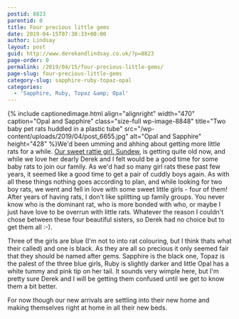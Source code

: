 ```yaml
---
postid: 8823
parentid: 0
title: Four precious little gems
date: 2019-04-15T07:38:33+00:00
author: Lindsay
layout: post
guid: http://www.derekandlindsay.co.uk/?p=8823
page-order: 0
permalink: /2019/04/15/four-precious-little-gems/
page-slug: four-precious-little-gems
category-slug: sapphire-ruby-topaz-opal
categories:
  - 'Sapphire, Ruby, Topaz &amp; Opal'
---
```

{% include captionedimage.html align="alignright" width="470" caption="Opal and Sapphire" class="size-full wp-image-8848" title="Two baby pet rats huddled in a plastic tube" src="/wp-content/uploads/2019/04/post_6655.jpg" alt="Opal and Sapphire" height="428" %}We'd been umming and ahhing about getting more little rats for a while. [Our sweet rattie girl, Sundew](/sundew-sage-ivy/), is getting quite old now, and while we love her dearly Derek and I felt would be a good time for some baby rats to join our family. As we'd had so many girl rats these past few years, it seemed like a good time to get a pair of cuddly boys again. As with all these things nothing goes according to plan, and while looking for two boy rats, we went and fell in love with some sweet little girls - four of them! After years of having rats, I don't like splitting up family groups. You never know who is the dominant rat, who is more bonded with who, or maybe I just have love to be overrun with little rats. Whatever the reason I couldn't chose between these four beautiful sisters, so Derek had no choice but to get them all :-).

Three of the girls are blue (I'm not to into rat colouring, but I think thats what their called) and one is black. As they are all so precious it only seemed fair that they should be named after gems. Sapphire is the black one, Topaz is the palest of the three blue girls, Ruby is slightly darker and little Opal has a white tummy and pink tip on her tail. It sounds very wimple here, but I'm pretty sure Derek and I will be getting them confused until we get to know them a bit better.

For now though our new arrivals are settling into their new home and making themselves right at home in all their new beds.